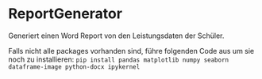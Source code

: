 # ReportGenerator
Generiert einen Word Report von den Leistungsdaten der Schüler.

Falls nicht alle packages vorhanden sind, führe folgenden Code aus um sie noch zu installieren:
`pip install pandas matplotlib numpy seaborn dataframe-image python-docx ipykernel`